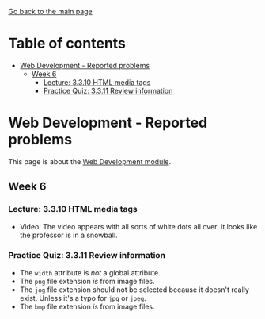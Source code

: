 [Go back to the main page](https://github.com/world-class/REPL)

# Table of contents
<!-- vim-markdown-toc GFM -->

* [Web Development - Reported problems](#web-development---reported-problems)
    * [Week 6](#week-6)
        * [Lecture: 3.3.10 HTML media tags](#lecture-3.3.10-html-media-tags)
        * [Practice Quiz: 3.3.11 Review information](#practice-quiz-3.3.11-review-information)

<!-- vim-markdown-toc -->

# Web Development - Reported problems
This page is about the [Web Development module](../../../modules/level_4/web_development/).

## Week 6
### Lecture: 3.3.10 HTML media tags
- Video: The video appears with all sorts of white dots all over. It looks
    like the professor is in a snowball.

### Practice Quiz: 3.3.11 Review information
- The `width` attribute is _not_ a global attribute.
- The `png` file extension _is_ from image files.
- The `jog` file extension should not be selected because it doesn't really
    exist. Unless it's a typo for `jpg` or `jpeg`.
- The `bmp` file extension _is_ from image files.

